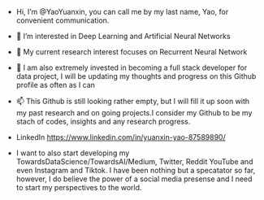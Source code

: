 - Hi, I’m @YaoYuanxin, you can call me by my last name, Yao, for convenient communication.
- 👀 I’m interested in Deep Learning and Artificial Neural Networks
- 🌱 My current research interest focuses on Recurrent Neural Network 
- 💞️ I am also extremely invested in becoming a full stack developer for data project, I will be updating my thoughts and 
progress on this Github profile as often as I can

- 📫 This Github is still looking rather empty, but I will fill it up soon with my past research and on going projects.I consider my Github to
be my stach of codes, insights and any research progress.

- LinkedIn https://www.linkedin.com/in/yuanxin-yao-87589890/


- I want to also start developing my TowardsDataScience/TowardsAI/Medium, Twitter, Reddit YouTube and even Instagram and Tiktok. 
I have been nothing but a specatator so far, however, I do believe the power of a social media presense and I need to start my perspectives 
to the world.

<!---
YaoYuanxin/YaoYuanxin is a ✨ special ✨ repository because its `README.md` (this file) appears on your GitHub profile.
You can click the Preview link to take a look at your changes.
--->
